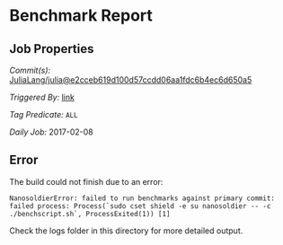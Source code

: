 # Benchmark Report

## Job Properties

*Commit(s):* [JuliaLang/julia@e2cceb619d100d57ccdd06aa1fdc6b4ec6d650a5](https://github.com/JuliaLang/julia/commit/e2cceb619d100d57ccdd06aa1fdc6b4ec6d650a5)

*Triggered By:* [link](https://github.com/JuliaLang/julia/commit/e2cceb619d100d57ccdd06aa1fdc6b4ec6d650a5#commitcomment-20793609)

*Tag Predicate:* `ALL`

*Daily Job:* 2017-02-08

## Error

The build could not finish due to an error:

```
NanosoldierError: failed to run benchmarks against primary commit: failed process: Process(`sudo cset shield -e su nanosoldier -- -c ./benchscript.sh`, ProcessExited(1)) [1]
```

Check the logs folder in this directory for more detailed output.

